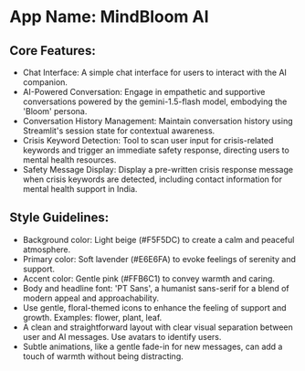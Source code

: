 # **App Name**: MindBloom AI

## Core Features:

- Chat Interface: A simple chat interface for users to interact with the AI companion.
- AI-Powered Conversation: Engage in empathetic and supportive conversations powered by the gemini-1.5-flash model, embodying the 'Bloom' persona.
- Conversation History Management: Maintain conversation history using Streamlit's session state for contextual awareness.
- Crisis Keyword Detection: Tool to scan user input for crisis-related keywords and trigger an immediate safety response, directing users to mental health resources.
- Safety Message Display: Display a pre-written crisis response message when crisis keywords are detected, including contact information for mental health support in India.

## Style Guidelines:

- Background color: Light beige (#F5F5DC) to create a calm and peaceful atmosphere.
- Primary color: Soft lavender (#E6E6FA) to evoke feelings of serenity and support.
- Accent color: Gentle pink (#FFB6C1) to convey warmth and caring.
- Body and headline font: 'PT Sans', a humanist sans-serif for a blend of modern appeal and approachability.
- Use gentle, floral-themed icons to enhance the feeling of support and growth. Examples: flower, plant, leaf.
- A clean and straightforward layout with clear visual separation between user and AI messages. Use avatars to identify users.
- Subtle animations, like a gentle fade-in for new messages, can add a touch of warmth without being distracting.
